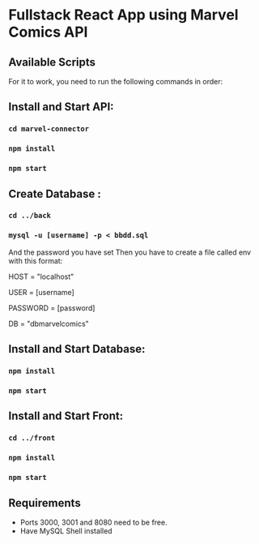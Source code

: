 # Fullstack React App using Marvel Comics API


## Available Scripts

For it to work, you need to run the following commands in order:


## Install and Start API:

### `cd marvel-connector`
### `npm install`
### `npm start`


## Create Database :

### `cd ../back`
### `mysql -u [username] -p < bbdd.sql`

And the password you have set
Then you have to create a file called env with this format:

HOST = "localhost"

USER = [username]

PASSWORD = [password]

DB = "dbmarvelcomics"


## Install and Start Database:
### `npm install`
### `npm start`


## Install and Start Front:
### `cd ../front`
### `npm install`
### `npm start`


## Requirements
* Ports 3000, 3001 and 8080 need to be free.
* Have MySQL Shell installed


